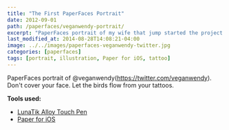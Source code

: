 ```yaml
---
title: "The First PaperFaces Portrait"
date: 2012-09-01
path: /paperfaces/veganwendy-portrait/
excerpt: "PaperFaces portrait of my wife that jump started the project. Drawn with Paper for iOS on an iPad."
last_modified_at: 2014-08-28T14:08:21-04:00
image: ../../images/paperfaces-veganwendy-twitter.jpg
categories: [paperfaces]
tags: [portrait, illustration, Paper for iOS, tattoo]
---
```


PaperFaces portrait of @veganwendy(https://twitter.com/veganwendy). Don't cover your face. Let the birds flow from your tattoos.

**Tools used:**

- [LunaTik Alloy Touch Pen](https://www.amazon.com/gp/product/B00821TR7G/ref=as_li_ss_tl?ie=UTF8&tag=mademist-20&linkCode=as2&camp=1789&creative=390957&creativeASIN=B00821TR7G)
- [Paper for iOS](https://paper.bywetransfer.com/)
